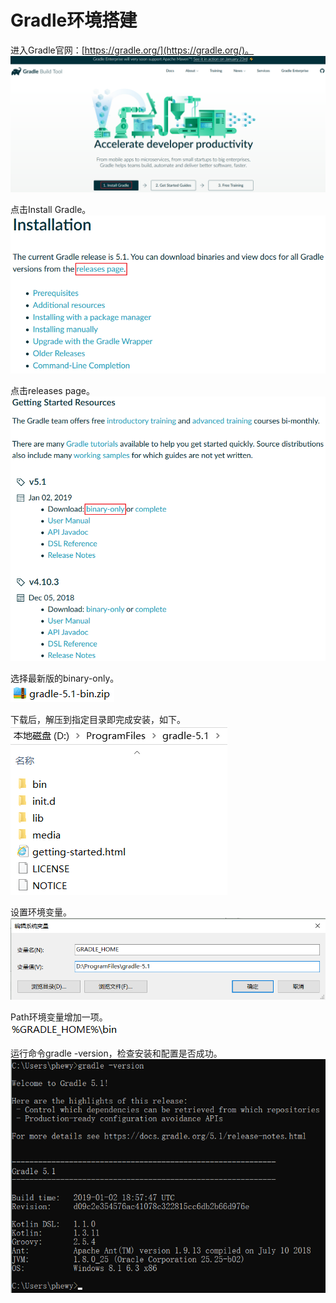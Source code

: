 # Gradle环境搭建

进入Gradle官网：[https://gradle.org/](https://gradle.org/)。  
![](./引用/图片1.png)  
  
点击Install Gradle。  
![](./引用/图片2.png)  
  
点击releases page。  
![](./引用/图片3.png)  
  
选择最新版的binary-only。  
![](./引用/图片4.png)  
  
下载后，解压到指定目录即完成安装，如下。  
![](./引用/图片5.png)  
  
设置环境变量。  
![](./引用/图片6.png)  
  
Path环境变量增加一项。  
![](./引用/图片7.png)  
  
运行命令gradle -version，检查安装和配置是否成功。  
![](./引用/图片8.png)  
